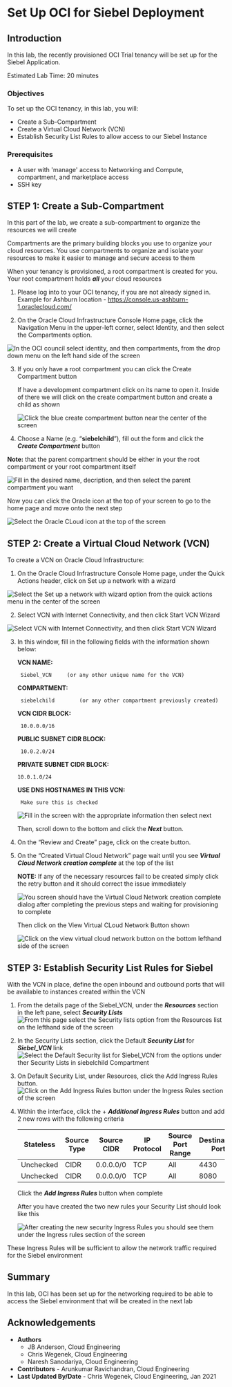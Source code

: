# Set Up OCI for Siebel Deployment

## Introduction

In this lab, the recently provisioned OCI Trial tenancy will be set up for the Siebel Application.


Estimated Lab Time: 20 minutes

### Objectives

To set up the OCI tenancy, in this lab, you will:
*   Create a Sub-Compartment
*   Create a Virtual Cloud Network (VCN)
*   Establish Security List Rules to allow access to our Siebel Instance

### Prerequisites
* A user with 'manage' access to Networking and Compute, compartment, and marketplace access
* SSH key


## **STEP 1**: Create a Sub-Compartment

In this part of the lab, we create a sub-compartment to organize the resources we will create

Compartments are the primary building blocks you use to organize your cloud resources. You use compartments to organize and isolate your resources to make it easier to manage and secure access to them

When your tenancy is provisioned, a root compartment is created for you. Your root compartment holds ***all*** your cloud resources

1.  Please log into to your OCI tenancy, if you are not already signed in. Example for Ashburn location - https://console.us-ashburn-1.oraclecloud.com/

2.  On the Oracle Cloud Infrastructure Console Home page, click the Navigation Menu   in the upper-left corner, select Identity, and then select the Compartments option.

  ![In the OCI council select identity, and then compartments, from the drop down menu on the left hand side of the screen](./images/1.22.png " ")

3.	If you only have a root compartment you can click the Create Compartment button

    If have a development compartment click on its name to open it. Inside of there we will click on the create compartment button and create a child as shown

    ![Click the blue create compartment button near the center of the screen](./images/my_compartment.png " ")




4.	Choose a Name (e.g. “**siebelchild**”), fill out the form and click the ***Create Compartment*** button

  **Note:** that the parent compartment should be either in your the root compartment or your root compartment itself

  ![Fill in the desired name, decription, and then select the parent compartment you want](./images/1.23.png " ")

  Now you can click the Oracle icon at the top of your screen to go to the home page and move onto the next step

  ![Select the Oracle CLoud icon at the top of the screen](./images/home.png " ")


##  **STEP 2:**  Create a Virtual Cloud Network (VCN)

To create a VCN on Oracle Cloud Infrastructure:

1. On the Oracle Cloud Infrastructure Console Home page, under the Quick Actions header, click on Set up a network with a wizard

  ![Select the Set up a network with wizard option from the quick actions menu in the center of the screen](./images/2.11.png " ")

2.	Select VCN with Internet Connectivity, and then click Start VCN Wizard

  ![Select VCN with Internet Connectivity, and then click Start VCN Wizard](./images/2.2.png " ")

3. In this window, fill in the following fields with the information shown below:

    **VCN NAME:**

        Siebel_VCN     (or any other unique name for the VCN)

    **COMPARTMENT:**

        siebelchild        (or any other compartment previously created)

    **VCN CIDR BLOCK:**

        10.0.0.0/16

    **PUBLIC SUBNET CIDR BLOCK:**

        10.0.2.0/24

    **PRIVATE SUBNET CIDR BLOCK:**

       10.0.1.0/24

    **USE DNS HOSTNAMES IN THIS VCN:**

        Make sure this is checked

    ![Fill in the screen with the appropriate information then select next](./images/2.33.png " ")

    Then, scroll down to the bottom and click the ***Next*** button.

4.	On the “Review and Create” page, click on the create button.



5. On the “Created Virtual Cloud Network” page wait until you see ***Virtual Cloud Network creation complete*** at the top of the list

    **NOTE:** If any of the necessary resources fail to be created simply click the retry button and it should correct the issue immediately

    ![You screen should have the Virtual Cloud Network creation complete dialog after completing the previous steps and waiting for provisioning to complete](./images/2.44.png " ")

    Then click on the View Virtual CLoud Network Button shown

    ![Click on the view virtual cloud network button on the bottom lefthand side of the screen](./images/2.5.png " ")


## **STEP 3:**  Establish Security List Rules for Siebel

With the VCN in place, define the open inbound and outbound ports that will be available to instances created within the VCN

1.	From the details page of the Siebel_VCN, under the ***Resources*** section in the left pane, select ***Security Lists***
  ![From this page select the Security lists option from the Resources list on the lefthand side of the screen](./images/3.11.png " ")

2.	In the Security Lists section, click the Default ***Security List*** for ***Siebel_VCN*** link  
  ![Select the Default Security list for Siebel_VCN from the options under ther Security Lists in siebelchild Compartment](./images/3.22.png " ")

3.	On Default Security List, under Resources, click the Add Ingress Rules button.
  ![Click on the Add Ingress Rules button under the Ingress Rules section of the screen](./images/3.3.png " ")

4.   Within the interface, click the + ***Additional Ingress Rules*** button and add 2 new rows with the following criteria

        | Stateless | Source Type |	Source CIDR | IP Protocol | Source Port Range |	Destination Port |
        | --- | --- | --- | --- | --- | --- |
        | Unchecked | CIDR|	0.0.0.0/0 |	TCP | All |	4430 |
        | Unchecked | CIDR|	0.0.0.0/0 |	TCP | All |	8080 |

        Click the ***Add Ingress Rules***  button when complete

        After you have created the two new rules your Security List should look like this

        ![After creating the new security Ingress Rules you should see them under the Ingress rules section of the screen](./images/3.55.png " ")

These Ingress Rules will be sufficient to allow the network traffic required for the Siebel environment

## **Summary**

In this lab, OCI has been set up for the networking required to be able to access the Siebel environment that will be created in the next lab

## Acknowledgements
* **Authors**
  - JB Anderson, Cloud Engineering
  - Chris Wegenek, Cloud Engineering
  - Naresh Sanodariya, Cloud Engineering
* **Contributors** -  Arunkumar Ravichandran, Cloud Engineering
* **Last Updated By/Date** - Chris Wegenek, Cloud Engineering, Jan 2021


